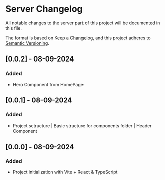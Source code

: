 # Server Changelog

All notable changes to the server part of this project will be documented in this file.

The format is based on [Keep a Changelog](https://keepachangelog.com/en/1.0.0/),
and this project adheres to [Semantic Versioning](https://semver.org/spec/v2.0.0.html).

## [0.0.2] - 08-09-2024
### Added
- Hero Component from HomePage

## [0.0.1] - 08-09-2024
### Added
- Project sctructure | Basic structure for components folder | Header Component

## [0.0.0] - 08-09-2024
### Added
- Project initialization with Vite + React & TypeScript